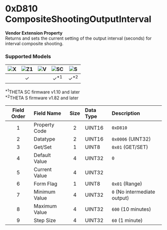 # 0xD810 CompositeShootingOutputInterval

**Vendor Extension Property**  
Returns and sets the current setting of the output interval (seconds) for interval composite shooting.  

### Supported Models
| ![X](https://img.shields.io/badge/X-purple) | ![Z1](https://img.shields.io/badge/Z1-blue) | ![V](https://img.shields.io/badge/V-green) | ![SC](https://img.shields.io/badge/SC-orange) | ![S](https://img.shields.io/badge/S-red) |
|:-:|:-:|:-:|:-:|:-:|
|   | ✓ |   | ✓<sup>\*1</sup> | ✓<sup>\*2</sup> |

<sup>\*1</sup>THETA SC firmware v1.10 and later  
<sup>\*2</sup>THETA S firmware v1.82 and later  

| Field Order | Field Name | Size | Data Type | Description |
|:-:|:--|:-:|:--|:--|
| 1 | Property Code | 2 | UINT16 | `0xD810` |
| 2 | Datatype | 2 | UINT16 | `0x0006` (UINT32) |
| 3 | Get/Set | 1 | UINT8 | `0x01` (GET/SET) |
| 4 | Default Value | 4 | UINT32 | `0` |
| 5 | Current Value | 4 | UINT32 ||
| 6 | Form Flag | 1 | UINT8 | `0x01` (Range) |
| 7 | Minimum Value | 4 | UINT32 | `0` (No intermediate output) |
| 8 | Maximum Value | 4 | UINT32 | `600` (10 minutes) |
| 9 | Step Size | 4 | UINT32 | `60` (1 minute) |
